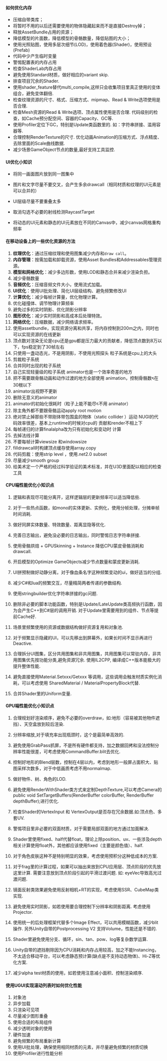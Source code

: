 #### 如何优化内存

- 压缩自带类库；
- 将暂时不用的以后还需要使用的物体隐藏起来而不是直接Destroy掉；
- 释放AssetBundle占用的资源；
- 降低模型的片面数，降低模型的骨骼数量，降低贴图的大小；
- 使用光照贴图，使用多层次细节(LOD)，使用着色器(Shader)，使用预设(Prefab)
- 代码中少产生临时变量
- 警惕配置表的内存占用
- 检查ShaderLab内存占用
- 避免使用Standard材质，做好相应的variant skip.
- 排查项目冗余的Shader.
- 使用shader_feature替代multi_compile,这样只会收集项目里真正使用的变体组合，避免变体翻倍.
- 检查纹理资源的尺寸、格式、压缩方式、mipmap、Read & Write选项使用是否合理.
- 检查Mesh资源的Read & Write选项、顶点属性使用是否合理. 代码级别的检查，如Cache预分配空间、容器的Capacity、GC等.
- 使用Profiler定位下GC，特别是Update类函数里的. 如：字符串拼接、滥用容器等.
- 合理控制RenderTexture的尺寸. 优化动画Animation的压缩方式、浮点精度、去除里面的Scale曲线数据.
- 减少场景GameObject节点的数量,最好支持工具监控.



#### UI优化小知识

- 将同一画面图片放到同一图集中

- 图片和文字尽量不要交叉，会产生多余drawcall（相同材质和纹理的UI元素是可以合并的）

- UI层级尽量不要重叠太多

- 取消勾选不必要的射线检测RaycastTarget
- 将动态的UI元素和静态的UI元素放在不同的Canvas中，减少canvas网格重构频率



#### 在移动设备上的⼀些优化资源的方法

1. **纹理优化**：通过压缩纹理和使用图集减少内存和`draw call`。
2. **内存管理**：按需加载和卸载资源，使用Asset Bundles和Addressables管理资源。
3. **模型和网格优化**：减少多边形数，使用LOD和静态合并来减少渲染负担。
4. 减少骨骼数量
5. **音频优化**：压缩音频文件大小，使用流式加载。
6. **UI优化**：使用UI批处理、简化UI层级结构、避免频繁修改UI
7. **计算优化**：减少每帧计算量，优化物理计算。
8. 优化碰撞体、调节物理计算频率
9. 避免过多的实时阴影、优化阴影分辨率
10. **图形优化**：减少实时阴影和高成本后处理特效。
11. **网络优化**：压缩数据，减少网络请求频率。
12. 使⽤assetbundle，实现资源分离和共享，将内存控制到200m之内，同时也可以实现资源的在线更新
13. 顶点数对渲染⽆论是cpu还是gpu都是压⼒最⼤的贡献者，降低顶点数到8万以下，fps稳定到了30帧左右
14. 只使⽤⼀盏动态光，不是⽤阴影，不使⽤光照探头 粒⼦系统是cpu上的⼤头
15. 剪裁粒⼦系统
16. 合并同时出现的粒⼦系统
17. ⾃⼰实现轻量级的粒⼦系统 animator也是⼀个效率奇差的地⽅
18. 把不需要跟⻣骼动画和动作过渡的地⽅全部使⽤ animation，控制⻣骼数ᰁ在30根以下
19. animator出视野不更新
20. 删除⽆意义的animator
21. animator的初始化很耗时（粒⼦上能不能尽ᰁ不⽤ animator）
22. 除主⻆外都不要跟⻣骼运动apply root motion
23. 绝对禁⽌掉那些不带刚体带包围盒的物体（static collider ）运动 NUGI的代码效率很差，基本上runtime的时候对cpu的 贡献和render不相上下
24. 每帧递归的计算finalalpha改为只有初始化和变动时 计算
25. 去掉法线计算
26. 不要每帧计算viewsize 和windowsize
27. filldrawcall时构建顶点缓存使⽤array.copy
28. 代码剪裁：使⽤strip level ，使⽤.net2.0 subset
29. 尽量减少smooth group
30. 给美术定⼀个严格的经过科学验证的美术标准，并在U3D⾥⾯配以相应的检查⼯具



#### CPU端性能优化小知识点

1. 逻辑和表现尽可能分离开，这样逻辑层的更新频率可以适当降低些.
2. 对于一些热点函数，如mono的实体更新、实例化，使用分帧处理，分摊单帧时间消耗.
3. 做好同屏实体数量、特效数量、距离显隐等优化.
4. 完善日志输出，避免没必要的日志输出，同时警惕日志字符串拼接.
5. 使用骨骼烘焙 + GPUSkinning + Instance 降低CPU蒙皮骨骼消耗和drawcall.
6. 开启模型的Optimize GameObjects减少节点数量和蒙皮更新消耗.
7. UI拼预制做好动静分离，对于像血条名字这种频繁变动的ui，做好适当的分组.
8. 减少C#和lua的频繁交互，尽量精简两者传递的参数结构.
9. 使用stringbuilder优化字符串拼接的gc问题.
10. 删除非必要的脚本功能函数，特别是Update/LateUpdate类高频执行函数，因为会产生C++到C#层的调用开销. 对于Update里需要用到的组件、节点等提前Cache好.

11. 场景里频繁使用的资源或数据结构做好资源复用和对象池.
12. 对于频繁显示隐藏的UI，可以先移出到屏幕外，如果长时间不显示再进行Deactive.
13. 合理拆分UI图集，区分共用图集和非共用图集，共用图集可以常驻内存，非共用图集优先按功能分类,避免资源冗余. 使用IL2CPP, 编译成C++版本能极大的提升整体性能.
14. 避免直接使用Material.Setxxx/Getxxx 等调用，这些调用会触发材质实例化消耗，可以考虑使用 SharedMaterial / MaterialPropertyBlock代替.
15. 合并Shader里的Uniform变量.



#### GPU端性能优化小知识点

1. 合理规划好渲染顺序，避免不必要的overdraw，如:地形（容易被其他物件遮挡）、天空盒放到较后渲染.

2. 分辨率缩放,对于填充率出现瓶颈时，这个是最简单高效的.

3. 避免使用GrabPass抓屏，不是所有硬件都支持，加之数据回拷和没法控制分辨率性能很差，可考虑使用CommandBuffer.blit去优化.

4. 控制好地形的Blend层数，控制在4层以内，考虑到地形一般屏占面积大、贴图采样次数多，对于中低画质考虑不用normalmap.

5. 做好物件、树、角色的LOD.

6. 避免使用RenderWithShader类方式来定制DepthTexture,可以考虑Camera的 public void SetTargetBuffers(RenderBuffer colorBuffer, RenderBuffer depthBuffer);进行优化.

7. 检查Shader的VertexInput 和 VertexOutput是否存在冗余数据.如:顶点色、多套UV.

8. 警惕项目里非必要的双面材质，对于需要局部双面的地方通过加面解决.

9. Shader里使用fixed、half代替float，理论上除position、uv、一些涉及depth相关计算使用float外，其他都应该使用fixed（主要是颜色值）、half.

10. 对于角色皮肤这种不是特别明显的效果，考虑使用预积分这种低成本的方案.

11. 对于frag里的计算过程，如果可以抽出来放到CPU应用层、顶点阶段的优先放这里计算. 需要注意放到顶点阶段引起的平滑过渡问题. 如: eyeVec导致高光过渡问题.

12. 镜面反射类效果避免使用反射相机+RT的实现，考虑使用SSR、CubeMap类实现.

13. 避免使用实时阴影，如若使用要合理控制下分辨率和阴影距离. 考虑使用Projector.

14. 使用统一的后处理框架代替多个Image Effect，可以共用模糊函数，减少blit操作. 另外Unity自带的Postprocessing V2 支持Volume，性能还是不错的.

15. Shader里避免使用分支、循环，sin、tan、pow、log等复杂数学运算.

16. Unity自带的遮挡剔除因为CPU消耗和内存占用较高，加之不能Instancing，不太适合移动平台，可以考虑静态预计算(缺点是不支持动态物体)、Hi-Z等优化方案.

17. 减少alpha test材质的使用，如若使用注意减小面积、控制渲染顺序.



#### **使用UGUI实现滚动列表时如何优化性能**

1. 对象池
2. 异步加载
3. 只渲染可见项
4. 尽量减少图形重叠
5. 使用合适的布局组件
6. 减少透明对象的使用
7. 硬件加速
8. 避免频繁的布局重新计算
9. 使用UI批处理，确保使用相同材质的元素，并尽量避免频繁的材质切换
10. 使用Profiler进行性能分析